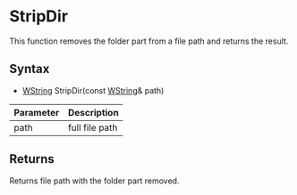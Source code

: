 # StripDir #
This function removes the folder part from a file path and returns the result.

## Syntax ##
- [WString](WString) StripDir(const [WString](WString)& path)

| Parameter | Description |
| --- | --- |
| path | full file path |

## Returns ##
Returns file path with the folder part removed.
